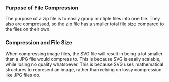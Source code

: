 ### Purpose of File Compression
The purpose of a zip file is to easily group multiple files into one file. They also are compressed, so the zip file has a smaller total file size compared to the files on their own.
### Compression and File Size
When compressing image files, the SVG file will result in being a lot smaller than a JPG file would compress to. This is because SVG is easily scalable, while losing no quality whatsoever. This is because SVG uses mathematical structures to represent an image, rather than relying on lossy compression like JPG files do.
